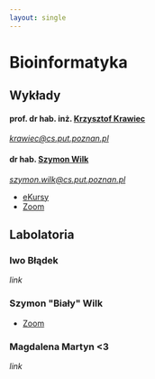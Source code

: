 ```yaml
---
layout: single
---
```

# Bioinformatyka

## Wykłady
#### prof. dr hab. inż. [Krzysztof Krawiec](http://www.cs.put.poznan.pl/kkrawiec/wiki/?n=Zajecia.InformatykaWMedycynie)  
*krawiec@cs.put.poznan.pl*

#### dr hab. [Szymon Wilk  ](http://www.cs.put.poznan.pl/swilk/pmwiki/)
*szymon.wilk@cs.put.poznan.pl*

- [eKursy](https://ekursy.put.poznan.pl/course/view.php?id=3617)
- [Zoom](https://us02web.zoom.us/j/88300032095?pwd=RmFVYndUVzRrcGhDTGRCYTNrbnlCdz09#success)

## Labolatoria
### Iwo Błądek
*link*

### Szymon "Biały" Wilk
- [Zoom](https://us02web.zoom.us/j/85489255639?pwd=NXN1TG9zL2ZYMUlmN2x4NDZ5SnkzZz09#success)

### Magdalena Martyn <3
*link*

